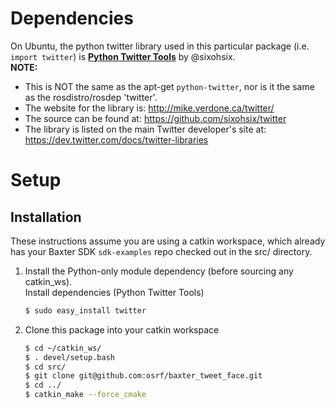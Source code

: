 # Dependencies
On Ubuntu, the python twitter library used in this particular package (i.e. `import twitter`) is [**Python Twitter Tools**](https://github.com/sixohsix/twitter) by @sixohsix.  
**NOTE:**  
* This is NOT the same as the apt-get `python-twitter`, nor is it the same as the rosdistro/rosdep 'twitter'.
* The website for the library is: http://mike.verdone.ca/twitter/
* The source can be found at: https://github.com/sixohsix/twitter
* The library is listed on the main Twitter developer's site at: https://dev.twitter.com/docs/twitter-libraries

# Setup

## Installation
These instructions assume you are using a catkin workspace, which already has your Baxter SDK `sdk-examples` repo checked out in the src/ directory.

1.  Install the Python-only module dependency (before sourcing any catkin_ws).  
    Install dependencies (Python Twitter Tools)
    ```bash
    $ sudo easy_install twitter
    ```

2.  Clone this package into your catkin workspace
    ```bash
    $ cd ~/catkin_ws/
    $ . devel/setup.bash
    $ cd src/
    $ git clone git@github.com:osrf/baxter_tweet_face.git
    $ cd ../
    $ catkin_make --force_cmake
    ```


